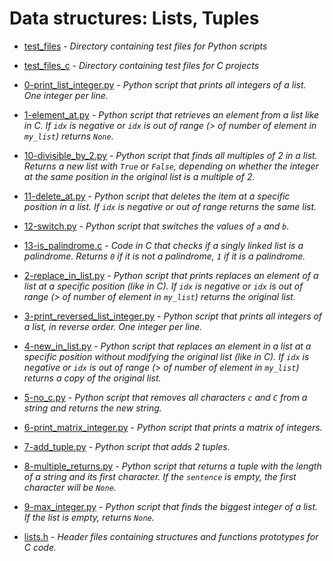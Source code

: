 # Data structures: Lists, Tuples

- [test_files](https://github.com/KristiSeraj/holbertonschool-higher_level_programming/tree/main/0x03-python-data_structures/test_files) - *Directory containing test files for Python scripts*

- [test_files_c](https://github.com/KristiSeraj/holbertonschool-higher_level_programming/tree/main/0x03-python-data_structures/test_files_c) - *Directory containing test files for C projects*

- [0-print_list_integer.py](https://github.com/KristiSeraj/holbertonschool-higher_level_programming/blob/main/0x03-python-data_structures/0-print_list_integer.py) - *Python script that prints all integers of a list. One integer per line.*

- [1-element_at.py](https://github.com/KristiSeraj/holbertonschool-higher_level_programming/blob/main/0x03-python-data_structures/1-element_at.py) - *Python script that retrieves an element from a list like in C. If `idx` is negative or `idx` is out of range (> of number of element in `my_list`) returns `None`.*

- [10-divisible_by_2.py](https://github.com/KristiSeraj/holbertonschool-higher_level_programming/blob/main/0x03-python-data_structures/10-divisible_by_2.py) - *Python script that finds all multiples of 2 in a list. Returns a new list with `True` or `False`, depending on whether the integer at the same position in the original list is a multiple of 2.*

- [11-delete_at.py](https://github.com/KristiSeraj/holbertonschool-higher_level_programming/blob/main/0x03-python-data_structures/11-delete_at.py) - *Python script that deletes the item at a specific position in a list. If `idx` is negative or out of range returns the same list.*

- [12-switch.py](https://github.com/KristiSeraj/holbertonschool-higher_level_programming/blob/main/0x03-python-data_structures/12-switch.py) - *Python script that switches the values of `a` and `b`.*

- [13-is_palindrome.c](https://github.com/KristiSeraj/holbertonschool-higher_level_programming/blob/main/0x03-python-data_structures/13-is_palindrome.c) - *Code in C that checks if a singly linked list is a palindrome. Returns `0` if it is not a palindrome, `1` if it is a palindrome.*

- [2-replace_in_list.py](https://github.com/KristiSeraj/holbertonschool-higher_level_programming/blob/main/0x03-python-data_structures/2-replace_in_list.py) - *Python script that prints replaces an element of a list at a specific position (like in C). If `idx` is negative or `idx` is out of range (> of number of element in `my_list`) returns the original list.*

- [3-print_reversed_list_integer.py](https://github.com/KristiSeraj/holbertonschool-higher_level_programming/blob/main/0x03-python-data_structures/3-print_reversed_list_integer.py) - *Python script that prints all integers of a list, in reverse order. One integer per line.*

- [4-new_in_list.py](https://github.com/KristiSeraj/holbertonschool-higher_level_programming/blob/main/0x03-python-data_structures/4-new_in_list.py) - *Python script that replaces an element in a list at a specific position without modifying the original list (like in C). If `idx` is negative or `idx` is out of range (> of number of element in `my_list`) returns a copy of the original list.*

- [5-no_c.py](https://github.com/KristiSeraj/holbertonschool-higher_level_programming/blob/main/0x03-python-data_structures/5-no_c.py) - *Python script that removes all characters `c` and `C` from a string and returns the new string.*

- [6-print_matrix_integer.py](https://github.com/KristiSeraj/holbertonschool-higher_level_programming/blob/main/0x03-python-data_structures/6-print_matrix_integer.py) - *Python script that prints a matrix of integers.*

- [7-add_tuple.py](https://github.com/KristiSeraj/holbertonschool-higher_level_programming/blob/main/0x03-python-data_structures/7-add_tuple.py) - *Python script that adds 2 tuples.*

- [8-multiple_returns.py](https://github.com/KristiSeraj/holbertonschool-higher_level_programming/blob/main/0x03-python-data_structures/8-multiple_returns.py) - *Python script that returns a tuple with the length of a string and its first character. If the `sentence` is empty, the first character will be `None`.*

- [9-max_integer.py](https://github.com/KristiSeraj/holbertonschool-higher_level_programming/blob/main/0x03-python-data_structures/9-max_integer.py) - *Python script that finds the biggest integer of a list. If the list is empty, returns `None`.*

- [lists.h](https://github.com/KristiSeraj/holbertonschool-higher_level_programming/blob/main/0x03-python-data_structures/lists.h) - *Header files containing structures and functions prototypes for C code.*

